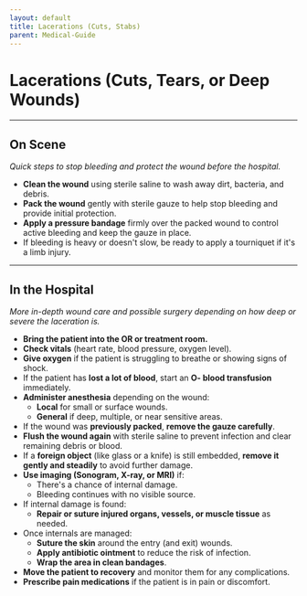 ```yaml
---
layout: default
title: Lacerations (Cuts, Stabs)
parent: Medical-Guide
---
```


# Lacerations (Cuts, Tears, or Deep Wounds)

---

## On Scene  
*Quick steps to stop bleeding and protect the wound before the hospital.*

- **Clean the wound** using sterile saline to wash away dirt, bacteria, and debris.
- **Pack the wound** gently with sterile gauze to help stop bleeding and provide initial protection.
- **Apply a pressure bandage** firmly over the packed wound to control active bleeding and keep the gauze in place.
- If bleeding is heavy or doesn't slow, be ready to apply a tourniquet if it's a limb injury.

---

## In the Hospital  
*More in-depth wound care and possible surgery depending on how deep or severe the laceration is.*

- **Bring the patient into the OR or treatment room.**
- **Check vitals** (heart rate, blood pressure, oxygen level).
- **Give oxygen** if the patient is struggling to breathe or showing signs of shock.
- If the patient has **lost a lot of blood**, start an **O- blood transfusion** immediately.
- **Administer anesthesia** depending on the wound:
  - **Local** for small or surface wounds.
  - **General** if deep, multiple, or near sensitive areas.
- If the wound was **previously packed**, **remove the gauze carefully**.
- **Flush the wound again** with sterile saline to prevent infection and clear remaining debris or blood.
- If a **foreign object** (like glass or a knife) is still embedded, **remove it gently and steadily** to avoid further damage.
- **Use imaging (Sonogram, X-ray, or MRI)** if:
  - There's a chance of internal damage.
  - Bleeding continues with no visible source.
- If internal damage is found:
  - **Repair or suture injured organs, vessels, or muscle tissue** as needed.
- Once internals are managed:
  - **Suture the skin** around the entry (and exit) wounds.
  - **Apply antibiotic ointment** to reduce the risk of infection.
  - **Wrap the area in clean bandages**.
- **Move the patient to recovery** and monitor them for any complications.
- **Prescribe pain medications** if the patient is in pain or discomfort.